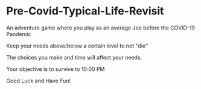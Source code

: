 # Pre-Covid-Typical-Life-Revisit

An adventure game where you play as an average Joe before the COVID-19 Pandemic

Keep your needs above/below a certain level to not "die"

The choices you make and time will affect your needs.

Your objective is to survive to 10:00 PM

Good Luck and Have Fun!
